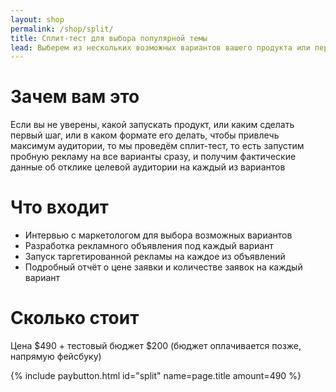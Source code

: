 ```yaml
---
layout: shop
permalink: /shop/split/
title: Сплит-тест для выбора популярной темы
lead: Выберем из нескольких возможных вариантов вашего продукта или первого шага самый популярный
---
```


# **Зачем вам это**

Если вы не уверены, какой запускать продукт, или каким сделать первый шаг, или в каком формате его делать, чтобы привлечь максимум аудитории, то мы проведём сплит-тест, то есть запустим пробную рекламу на все варианты сразу, и получим фактические данные об отклике целевой аудитории на каждый из вариантов

# **Что входит**

- Интервью с маркетологом для выбора возможных вариантов
- Разработка рекламного объявления под каждый вариант
- Запуск таргетированной рекламы на каждое из объявлений
- Подробный отчёт о цене заявки и количестве заявок на каждый вариант

# **Сколько стоит**

Цена $490 + тестовый бюджет $200 (бюджет оплачивается позже, напрямую фейсбуку)

{% include paybutton.html id="split" name=page.title amount=490 %}